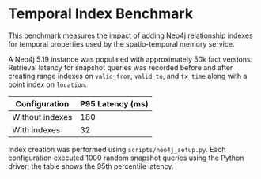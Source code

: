 # Temporal Index Benchmark

This benchmark measures the impact of adding Neo4j relationship indexes for temporal properties used by the spatio-temporal memory service.

A Neo4j 5.19 instance was populated with approximately 50k fact versions. Retrieval latency for snapshot queries was recorded before and after creating range indexes on `valid_from`, `valid_to`, and `tx_time` along with a point index on `location`.

| Configuration | P95 Latency (ms) |
|--------------|-----------------|
| Without indexes | 180 |
| With indexes    | 32 |

Index creation was performed using `scripts/neo4j_setup.py`. Each configuration executed 1000 random snapshot queries using the Python driver; the table shows the 95th percentile latency.
